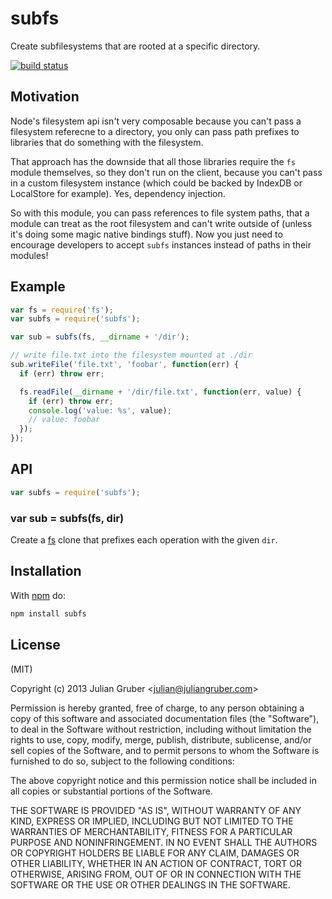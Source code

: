 # subfs

Create subfilesystems that are rooted at a specific directory.

[![build status](https://secure.travis-ci.org/juliangruber/subfs.png)](http://travis-ci.org/juliangruber/subfs)

## Motivation

Node's filesystem api isn't very composable because you can't pass a filesystem referecne to a directory,
you only can pass path prefixes to libraries that do something with the filesystem.

That approach has the downside that all those libraries require the `fs` module themselves, so they
don't run on the client, because you can't pass in a custom filesystem instance (which could be backed
by IndexDB or LocalStore for example). Yes, dependency injection.

So with this module, you can pass references to file system paths, that a module can treat as the root
filesystem and can't write outside of (unless it's doing some magic native bindings stuff). Now you just
need to encourage developers to accept `subfs` instances instead of paths in their modules!

## Example

```js
var fs = require('fs');
var subfs = require('subfs');

var sub = subfs(fs, __dirname + '/dir');

// write file.txt into the filesystem mounted at ./dir
sub.writeFile('file.txt', 'foobar', function(err) {
  if (err) throw err;

  fs.readFile(__dirname + '/dir/file.txt', function(err, value) {
    if (err) throw err;
    console.log('value: %s', value);
    // value: foobar
  });
});
```

## API

```js
var subfs = require('subfs');
```

### var sub = subfs(fs, dir)

Create a [fs](http://nodejs.org/api/fs.html) clone that prefixes each operation
with the given `dir`.

## Installation

With [npm](https://npmjs.org) do:

```bash
npm install subfs
```

## License

(MIT)

Copyright (c) 2013 Julian Gruber &lt;julian@juliangruber.com&gt;

Permission is hereby granted, free of charge, to any person obtaining a copy of
this software and associated documentation files (the "Software"), to deal in
the Software without restriction, including without limitation the rights to
use, copy, modify, merge, publish, distribute, sublicense, and/or sell copies
of the Software, and to permit persons to whom the Software is furnished to do
so, subject to the following conditions:

The above copyright notice and this permission notice shall be included in all
copies or substantial portions of the Software.

THE SOFTWARE IS PROVIDED "AS IS", WITHOUT WARRANTY OF ANY KIND, EXPRESS OR
IMPLIED, INCLUDING BUT NOT LIMITED TO THE WARRANTIES OF MERCHANTABILITY,
FITNESS FOR A PARTICULAR PURPOSE AND NONINFRINGEMENT. IN NO EVENT SHALL THE
AUTHORS OR COPYRIGHT HOLDERS BE LIABLE FOR ANY CLAIM, DAMAGES OR OTHER
LIABILITY, WHETHER IN AN ACTION OF CONTRACT, TORT OR OTHERWISE, ARISING FROM,
OUT OF OR IN CONNECTION WITH THE SOFTWARE OR THE USE OR OTHER DEALINGS IN THE
SOFTWARE.
